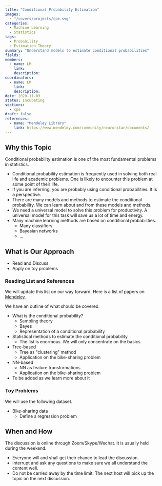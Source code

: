 ```yaml
---
title: "Conditional Probability Estimation"
images:
  - "/covers/projects/cpe.svg"
categories:
  - Machine Learning
  - Statistics
tags:
  - Probability
  - Estimation Theory
summary: "Understand models to estimate conditional probabilities"
fields:
members:
  - name: LM
    link:
    description:
coordinators:
  - name: LM
    link:
    description:
date: 2020-11-03
status: Incubating
sections:
  - cpe
draft: false
references:
  - name: "Mendeley Library"
    link: https://www.mendeley.com/community/neuronstar/documents/
---
```


## Why this Topic

Conditional probability estimation is one of the most fundamental problems in statistics.

- Conditional probability estimation is frequently used in solving both real life and academic problems. One is likely to encounter this problem at some point of their life.
- If you are inferring, you are probably using conditional probabilities. It is a perspective.
- There are many models and methods to estimate the conditional probability. We can learn about and from these models and methods.
- We need a universal model to solve this problem for productivity. A universal model for this task will save us a lot of time and energy.
- Many machine learning methods are based on conditional probabilities.
  - Many classifiers
  - Bayesian networks
  - ...


## What is Our Approach

- Read and Discuss
- Apply on toy problems


### Reading List and References

We will update this list on our way forward. Here is a list of papers on [Mendeley](https://www.mendeley.com/community/neuronstar/documents/).

We have an outline of what should be covered.

- What is the conditional probability?
  - Sampling theory
  - Bayes
  - Representation of a conditional probability
- Statistical methods to estimate the conditional probability
  - The list is enormous. We will only concentrate on the basics.
- Tree-based
  - Tree as "clustering" method
  - Application on the bike-sharing problem
- NN-based
  - NN as feature transformations
  - Application on the bike-sharing problem
- To be added as we learn more about it


### Toy Problems

We will use the following dataset.

- Bike-sharing data
  - Define a regression problem

## When and How

The discussion is online through Zoom/Skype/Wechat. It is usually held during the weekend.

- Everyone will and shall get their chance to lead the discussion.
- Interrupt and ask any questions to make sure we all understand the content well.
- Do not be carried away by the time limit. The next host will pick up the topic on the next discussion.
